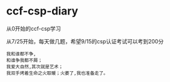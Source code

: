 # ccf-csp-diary
从0开始的ccf-csp学习

从7/25开始，每天做几题，希望9/15的csp认证考试可以考到200分

    我和谁都不争,
    和谁争我都不屑；
    我爱大自然,其次就是艺术；
    我双手烤着生命之火取暖；火萎了,我也准备走了。
